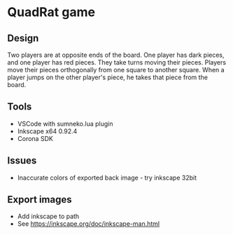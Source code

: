# QuadRat game

## Design

Two players are at opposite ends of the board. One player has dark pieces, and one player has red pieces. They take turns moving their pieces. Players move their pieces orthogonally from one square to another square. When a player jumps on the other player's piece, he takes that piece from the board.

## Tools

- VSCode with sumneko.lua plugin
- Inkscape x64 0.92.4
- Corona SDK

## Issues

- Inaccurate colors of exported back image - try inkscape 32bit

## Export images

- Add inkscape to path
- See <https://inkscape.org/doc/inkscape-man.html>
